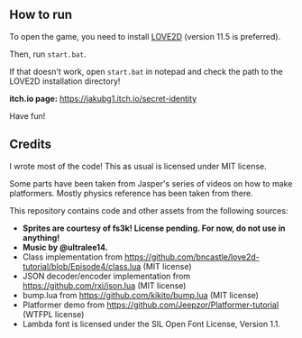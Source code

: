 ## How to run

To open the game, you need to install [LOVE2D](https://love2d.org/) (version 11.5 is preferred).

Then, run `start.bat`.

If that doesn't work, open `start.bat` in notepad and check the path to the LOVE2D installation directory!

**itch.io page:** https://jakubg1.itch.io/secret-identity

Have fun!



## Credits

I wrote most of the code! This as usual is licensed under MIT license.

Some parts have been taken from Jasper's series of videos on how to make platformers.
Mostly physics reference has been taken from there.

This repository contains code and other assets from the following sources:

- **Sprites are courtesy of fs3k! License pending. For now, do not use in anything!**
- **Music by @ultralee14.**
- Class implementation from https://github.com/bncastle/love2d-tutorial/blob/Episode4/class.lua (MIT license)
- JSON decoder/encoder implementation from https://github.com/rxi/json.lua (MIT license)
- bump.lua from https://github.com/kikito/bump.lua (MIT license)
- Platformer demo from https://github.com/Jeepzor/Platformer-tutorial (WTFPL license)
- Lambda font is licensed under the SIL Open Font License, Version 1.1.
